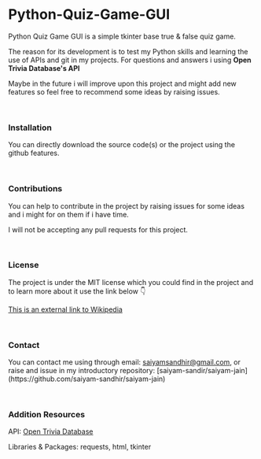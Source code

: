 <h1>Python-Quiz-Game-GUI</h1>

<p>Python Quiz Game GUI is a simple tkinter base true & false quiz game. </p>
<p>The reason for its development is to test my Python skills and learning the use of APIs and git in my projects. For questions and answers i using <b>Open Trivia Database's API</b></p>
<p>Maybe in the future i will improve upon this project and might add new features so feel free to recommend some ideas by raising issues.</p>

</br>

<h3>Installation</h3>

<p>You can directly download the source code(s) or the project using the github features.</p>

</br>

<h3>Contributions</h3>

<p>You can help to contribute in the project by raising issues for some ideas and i might for on them if i have time. 
<p>I will not be accepting any pull requests for this project.</p>

</br>

<h3>License</h3>

<p>The project is under the MIT license which you could find in the project and to learn more about it use the link below 👇</p>

[This is an external link to Wikipedia](https://en.wikipedia.org/wiki/MIT_License)

</br>

<h3>Contact</h3>

<p>You can contact me using through email: <a href="mailto: saiyamsandhir@gmail.com">saiyamsandhir@gmail.com</a>, or raise and issue in my introductory repository: [saiyam-sandir/saiyam-jain](https://github.com/saiyam-sandhir/saiyam-jain)</p>

</br>

<h3>Addition Resources</h3>

<p>API: <a href="https://opentdb.com/">Open Trivia Database</a></p>
<p>Libraries & Packages: requests, html, tkinter</p>

</br>

